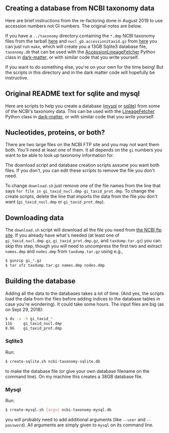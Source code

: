 ## Creating a database from NCBI taxonomy data

Here are brief instructions from the re-factoring done in August 2019 to
use accession numbers not GI numbers. The original notes are below.

If you have a `../taxonomy` directory containing the `*.dmp` NCBI taxonomy
files from the tarball
[here](ftp://ftp.ncbi.nih.gov/pub/taxonomy/new_taxdump/) and
`nucl_gb.accession2taxid.gz` from
[here](ftp://ftp.ncbi.nih.gov/pub/taxonomy/accession2taxid/) you can just
run `make`, which will create you a 13GB Sqlite3 database file,
`taxonomy.db` that can be used with the
[AccessionLineageFetcher](https://github.com/acorg/dark-matter/blob/master/dark/taxonomy.py)
Python class in [dark-matter](https://github.com/acorg/dark-matter/), or
with similar code that you write yourself.

If you want to do something else, you're on your own for the time being!
But the scripts in this directory and in the dark matter code will
hopefully be instructive.

## Original README text for sqlite and mysql

Here are scripts to help you create a database
([mysql](https://dev.mysql.com/) or
[sqlite](https://www.sqlite.org/index.html)) from some of the NCBI's
taxonomy data.  This can be used with the
[LineageFetcher](https://github.com/acorg/dark-matter/blob/master/dark/taxonomy.py)
Python class in [dark-matter](https://github.com/acorg/dark-matter/), or
with similar code that you write yourself.

## Nucleotides, proteins, or both?

There are two large files on the NCBI FTP site and you may not want them
both. You'll need at least one of them. It all depends on the `gi` numbers
you want to be able to look up taxonomy information for.

The download script and database creation scripts assume you want both
files.  If you don't, you can edit these scripts to remove the file you
don't need.

To change `download.sh` just remove one of the file names from the line
that says `for file in gi_taxid_nucl.dmp gi_taxid_prot.dmp`. To change the
create scripts, delete the line that imports the data from the file you
don't want (`gi_taxid_nucl.dmp` or `gi_taxid_prot.dmp`).

## Downloading data

The `download.sh` script will download all the file you need from
[the NCBI ftp site](ftp://ftp.ncbi.nih.gov/pub/taxonomy).  If you already
have what's needed (at least one of `gi_taxid_nucl.dmp.gz`,
`gi_taxid_prot.dmp.gz`, and `taxdump.tar.gz`) you can skip this step,
though you will need to uncompress the first two and extract `names.dmp`
and `nodes.dmp` from `taxdump.tar.gz` using e.g.,

```sh
$ gunzip gi_*.gz
$ tar xfz taxdump.tar.gz names.dmp nodes.dmp
```

## Building the database

Adding all the data to the databases takes a lot of time. (And yes, the
scripts load the data from the files before adding indices to the database
tables in case you're wondering). It could take some hours. The input files
are big (as on Sept 29, 2018):

```sh
$ du -s -h gi_taxid_*
11G     gi_taxid_nucl.dmp
8.9G    gi_taxid_prot.dmp
```

### Sqlite3

Run:

```sh
$ create-sqlite.sh ncbi-taxonomy-sqlite.db
```

to make the database file (or give your own database filename on the
command line). On my machine this creates a 38GB database file.

### Mysql

Run:

```sh
$ create-mysql.sh [args] ncbi-taxonomy-mysql.db
```

you will probably need to add additional arguments (like `--user` and
`--password`). All arguments are simply given to `mysql` on its command
line.
